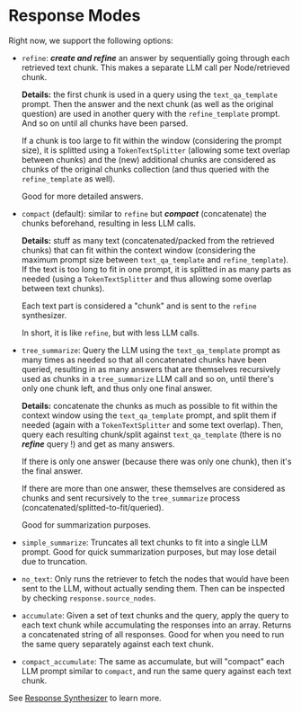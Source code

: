 # Response Modes

Right now, we support the following options:

- `refine`: ***create and refine*** an answer by sequentially going through each retrieved text chunk. 
    This makes a separate LLM call per Node/retrieved chunk. 

    **Details:** the first chunk is used in a query using the 
    `text_qa_template` prompt. Then the answer and the next chunk (as well as the original question) are used 
    in another query with the `refine_template` prompt. And so on until all chunks have been parsed. 

    If a chunk is too large to fit within the window (considering the prompt size), it is splitted using a `TokenTextSplitter`
    (allowing some text overlap between chunks) and the (new) additional chunks are considered as chunks
    of the original chunks collection (and thus queried with the `refine_template` as well).

    Good for more detailed answers.
- `compact` (default): similar to `refine` but ***compact*** (concatenate) the chunks beforehand, resulting in less LLM calls.

    **Details:** stuff as many text (concatenated/packed from the retrieved chunks) that can fit within the context window 
    (considering the maximum prompt size between `text_qa_template` and `refine_template`).
    If the text is too long to fit in one prompt, it is splitted in as many parts as needed 
    (using a `TokenTextSplitter` and thus allowing some overlap between text chunks). 
    
    Each text part is considered a "chunk" and is sent to the `refine` synthesizer. 
    
    In short, it is like `refine`, but with less LLM calls.
- `tree_summarize`: Query the LLM using the `text_qa_template` prompt as many times as needed so that all concatenated chunks
   have been queried, resulting in as many answers that are themselves recursively used as chunks in a `tree_summarize` LLM call 
   and so on, until there's only one chunk left, and thus only one final answer.

   **Details:** concatenate the chunks as much as possible to fit within the context window using the `text_qa_template` prompt, 
   and split them if needed (again with a `TokenTextSplitter` and some text overlap). Then, query each resulting chunk/split against 
   `text_qa_template` (there is no ***refine*** query !) and get as many answers. 
   
   If there is only one answer (because there was only one chunk), then it's the final answer. 
   
   If there are more than one answer, these themselves are considered as chunks and sent recursively 
   to the `tree_summarize` process (concatenated/splitted-to-fit/queried).
   
   Good for summarization purposes.
- `simple_summarize`: Truncates all text chunks to fit into a single LLM prompt. Good for quick
    summarization purposes, but may lose detail due to truncation.
- `no_text`: Only runs the retriever to fetch the nodes that would have been sent to the LLM, 
    without actually sending them. Then can be inspected by checking `response.source_nodes`.
- `accumulate`: Given a set of text chunks and the query, apply the query to each text
    chunk while accumulating the responses into an array. Returns a concatenated string of all
    responses. Good for when you need to run the same query separately against each text
    chunk.
- `compact_accumulate`: The same as accumulate, but will "compact" each LLM prompt similar to
    `compact`, and run the same query against each text chunk.

See [Response Synthesizer](/core_modules/query_modules/response_synthesizers/root.md) to learn more.
